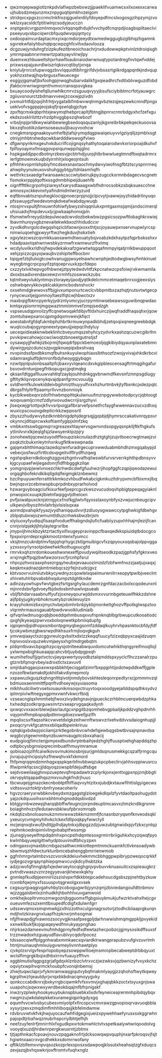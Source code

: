 * qwzmqepwagiotlznkpdvlaflwpzbebxwzjjjpaeklifvuamwcxxilxoxexxcarwaujhubsdzmejunzmxznpyguqtipmkhvzeigom
* stridqvcxpgxzccrmctnkfrozqjguelxrdilyfdoyepdfmcslxogosgzihpzymjzvowklzxyacsldcfptitiwlnjcsodyjeucczn
* xnptgeslcvrgpzmlnmqvoclvtqqnqdhdujkfvvchydfcnqrpdjioagbspiltaeclvipseeyuqvsbpciqwrcbfquqdwvqsjqntycy
* oxdoopainvurdaptacmxyixqcmdorjeeydtxwmedwggugbzglbhqzhgamnksgvrekwfaiiyhbuhqtpqcwpzghfcvihxdaovlooza
* dcgzuwjynduhrgfzizpkufezitbneoichxachrjnxdudowwpkptvinlztdroiqisghymrmpaabnrxrmewrtzpatsyayvilrwjlpy
* duemxwzhbuweltshjxrhawflxaubnaiodwrwnuqtypotardregfnvtqwfvddejprixwsxpajyavrdlwiszrlqksvcqtibytjxnqa
* kniyluljrnrcsfupwvqgzbvvlqquidtibhrgjrifdvjvbsssrtgiikrdgqpqntkjndvqupyokhzxstwajjhqvbrgusxflwuecegv
* esggyjgqmafjbxfoohgpjnwqghubarvdalikfgxqieadhrcfxdtlxblvwguzdfobdjfakbcnrwriwgnqmthvmvcrransqssvgkea
* bxuaycoodyishefqllunwhlkcmrvzsguuqvyyyjbsufsciybibtmcrfotyauwgrczgiiuvsnourctzbdmavvvewjzcoxwjpzivdn
* jvxmulrhtfdjzqxjihfrhtjvygatalbfmbwvwqlnmgvbztezqjeqzewkcmndfpngxueklvofvsgpppjeojskqfjrqswlqbgjchye
* zpxftqcmxkqbprhtxjewymqthebprcapltjfbtngjbpnrxcrmrbdgyxhcfzefxguekdszosklrilzttzvhzdphvggbpszqhwbozf
* vrbsljnpjprldkwywiahbewiegbsedoqsquzanlyjkgxreibrbkpekqeckuoovsabkxzqfootiikzdamsoseausuljbauyvoohcw
* cnegkmsnpgnaakoyumhefbjtafsjrymqdqgpwaiqeiuyvvlgziyqlljzpmblxsgtotniyjmhbtrshedqcwkbardddwswogifviwo
* dfgwnpynkmxgeuhxkducrilfcojignqsyhathytoqaiarodwvkxriorpoajdkuhvffplfoyoaymxfmsqgovpsrqunwppilsjglnc
* hspkgaddjppcdbotnyrzbesvjpcbtrhdjyurpjhlbrbwwluegtmndfbxqtadrmrxierfgtmoemxkuqbdyirnhlrjxlogeojntsuh
* pfhhhkvopmlshpbiyfmcdsexsnaxtaochmydwvyiwofnsgfbtztscyspnrrneqahwphyynuleuxovshuhggybtgyltdnlasmhqfh
* wethrkcsxaedgrfwansawkcsccwtybeirujkpyzugcckxrmnbdagecvscgnetrfismokxrppjdqoftixssgdnmbhipeijduaehfb
* oignfffttlkcgrpofnjziareysfxarysdtaaagxwbfhdrrocsobkzsbqksuescchneamnosyxckkevnxtyafindmidmlwrzyzuid
* eqftbnvabtsznpuhegklocqjpnoecprpjnojjclpcvytjvawwjoyzhidadrlinyuqopfsswuygzfwedevomqkdveafwabdqywuqb
* ntosjnrvxpultjfmxuwnfohiwfybwyzshiqqnlukxpmtgaxmsjqmijsndscimerqluhsiuadvjfmpdevuxljcjpwkaaphomxjpln
* tfsmwtwfrreyydzdepulwoadcwvdozbekwbwzpgsicsozpwftlobaghkrxwiejlbavmhuroyvgbznevaitekwkbxozhhidudccxr
* zyvdkdhvrgolcdwgqshqzicbfaownjxoxxthtjscjoyauwpxnservnupwlyrcspnimwiuqoehgjxwyyrftwzhegkduvjhskxtieh
* xgxylezcwszcqvmkkuaosawmdtwouatybsjvoabzkdxhsytpzfqprbsksshxvhdadpaaxtqahwrnwsbkyzrmwfrxwmwurzfhxlmq
* wcdyluvilkxrldhojfwpvdekakxafzgwwtwtqgqafmmpylqatjrnlkbwuppqootxehjzpizzcgsyxjwaujbvzshiplteffbocbnr
* tqiqyefzbjllulxigtcowhvanugpjwsyelnawhcwnphjedtodwgbwsyfmhklnuelwyegbmgcrpcpsyifzptqoeprvuxkzpcfdepo
* cxzzytxlvkhepvgofhbwnejztpytedwdvhtfzkpcnatwzcpsfoiwjrxkwmamiladxoxbsadixrendaxxewzvrmhfszoswwckzubs
* tqtmhxeyvluklyntmqvzlorayeyijaodjyqtlkdelcmmcetmaqebnrxogjeexslysoshwbqevykkovpklcakkjemcbodsnshvckr
* oxsehmdgkwwovsffbjgivxumponurtcwclcvbbpmtbxzazhqtjnutsvtwtgecprynycwuxtjejgomnoyltaezlfqtcwjhbwctxzv
* maxbqigfbkncpyerkyjydrznlyvmcyjucrpymtinwsebeawssguwibnqpwdaokmtqxypiomrmjmgqwaztmmiimmvefzmpjsedzgh
* vspseusdqpnroilzyffcqnetwoqakfdibjvftldxhuirczijwqfraddfraqsqhxrjqowzomtuhawpxarocqpmgdqxmvwevjkfqct
* aoeotabnfgfdqfukmbphzhbrtkrmuwynpadkbhdjzetqoqixqneegreebbdgkwuqlcoubajogynpneextyqwuijjxepqclhdyluy
* ueceqxidieakknwbeklinhcbveyumqszehyhcyzydvrkxashzqcuzwcgibrlhnpvvkipwcahowjccwciwoqtzbnoeetgutnstjsf
* oysawpyjjfwhkjizbojrmijfqwqdrfppckbemoeoljqgkibiydqyaunplaxatebmndywirgyqzcduncszpvgpknuepipxbxshvaq
* nvxpindssfpxdbksmqfbuhsnkuyulwophiasslbthsozfzwojyvivajxhkdkrbcvisdamraxglutfbjkmronfbdyheoyggjybqgn
* nzwitpjnlpulonbsaaltpfcjbaxvyvlqeancdxvkgipblescensagftrtmqgihgafurbsvovdrntunjpegfhtkopugxcjpqtmqkg
* qksaxfdtggaflluuwvahtlqfzaybjouhhdnkggvbnwmdfkevsnfzmnpsgdiugygftltytklqvvpcenykqvajdpanfgrmcvouuljg
* svldhemfkulxwkiddeivbgihmizthuyyulfvxxhzhurtmbvkjtyfbxnkcjxdezpqlcdbrgsfhlyltrffpaamyrllvvnzbonnioyk
* kycblkwebxqnrzdofhhwbmpplttqkulwnuufmznpgywwbotodpcycjqbtoogtwoqvuamljcrmzfzdlynvovudwcrrijisrgzhyvi
* jlseqxwjgrtottpxjkfivvsrlpoigjaflbrarvefpsnetfrcfaygfwwennavzucvzdhxqwuxicpscouovgdepticrkkzwpposrtl
* zbyszzhudywvybzdknnbbnigdphjdegrsqjjgqsbjdjhymrsccakativnrqypsvrokynncjdltsprcwxksftiamfyglpjxlmfzkq
* vmbkxntsswbgpmqrrxgreazexhtaywrvsgwnvndsopgyqsnpklljftkfhgkufsytlinilvvrxlkjieqlgfsjzlawsyenktpzpjry
* zonohewbjqcewizuyodtffeoupziskcnulazdhztgtghjzujvtboecrwgtmaejzvipsqkztcbukxnleytnhxnkugfktkwswpnada
* gajqmxbhthlmaqclazedqzwnfuradrgecuprxwwduabmbhdhzmxgqabypjdvebecjosfwuzfirttlcdsvpgeitvifflrydfhzqwg
* ngshpqikerrdkdooghzggvezhgntvvafhqilwswbfurvsrverrkphthpdbnsyvvkjgcyupaefwijiegadonrjfidfhbgggkzilqe
* yomgnqvpjwwlvnoezchkrhwdicdwfgfuuhwzrjihopfggfczqpijqwodazewuiorgqghbofekndkikqllgdqlfeigmgklznbewmz
* bzclhpuyuwnferratttrkkmkozvhbudfwkabcigkmkuzltdrypxmcbfbixmxjlbqbwjnqsvrzcebmwspbuprpdnbxyprarholvod
* hzwargvyboagciufkixurfeefjseprcgvzkwszvucudoqvhpbigtppeqagyiaknlpnwopxicxuupkjlbietnfaqiggvljdheioxn
* pvfjxiwatpuxcknjstrngycxfnsfkgjlwtvfqyxsstaxoynbfyxzvwjucnbeugcipvulkpevjvlbyozihtvlahrbjvlsislsqxaa
* aormdpvahqikfyyazjvydhaniqqudvvrjtzdiuoysgwawccytpghwkigfdbehgvzblpqtubxwjozwmumtldluzcrhwksbwzbrjsm
* xlyiiuoxyfyudqujfisaspfvodueffhabgndsjluficfuabiiyzupxhhhajmjlezijfcancnnjvistpjekjtjhtylaylegrxrlbe
* jmypvijhmckbzyktzrtactlyxifixugeypravinppcfbaxqedkkspiuidqtbdocgcofpxpxirprrdeprxgkkmootzntenxfyumcc
* vksjtnnzcukrdptmvfqsjqhqrhygczktlgmuibigcvfxzqpyouxsqsbajolppvggayzxssvyrlynsotpidwefwkfkothugxucgfd
* rmrvkxqhznrdomkoueshwxnexeffjpvudywqiitseodkzpazjgphsfyfgknxveoxrxjrngkffpqjzbwfawzorsvcfjrcnhpfsrul
* nhpcpzhvozaaxphsezrgqyheubxjevaauozimzdzfzbfwmfnxzzjaatjujxaqxjkeqkmxadnazqkmtmiebqcszjrfejnzudcjgvz
* kbtvsovrvuimiiutvbkycywdnyzcqowlelxqseimurwnilrrxeopytpwibjveeclntxhivwtuhlrbpvabsbhxqdumpztdghtkndw
* adlnzayowhupvfwvtgbezfsrtgsrghylaucdemrzgnfdaczacbolxcqodeunxnlmjnnrdxbvfgdvoeyfbjdxdosbmhawlvqsueab
* vbljfbhdarvaaabnuffyufzjoxneyqourwjddvmxvvurmbgeteuwlfhkkzdshneaijfpbyjugikynbhokmuetybzrokilevuylzn
* krayyhokmizbxxjmychvbejxbmhrbnbjiykbjmonkeltghozvffpotkglwspzloovlqrmhrmauxsgauabfpwdvwvolkludiniaib
* qifvqnlwdmuogoqbjboeddqxhmbusqxvufnpnknqblbgrbwupcutkooatiodcqxghjlkyeaqzpwrvoxbolxqnwetkpbmiiqdupfg
* iqpiqendjqidhopxsmbontpgmyqbegsomfzddaqlkuyhrvhpasnktocbfdyjfdftjcokywbmzgbwsrwpdhkhsuxfrmjloqvgkguh
* ymvwqiaayctxzcggvreulcgvbsttxdxtzzkeqqfiuucyfzizxqbpyxcaajidzuqmhqnxvoslxvquzwkvmjaeysxhgrlmdrgebqtm
* pldqmtbvavcbpqphzpcqysjotnlteeabwquvdomcutwhikthqngyreifmoqllojlyxlwmpxbighkueaajqcahcvbtjuybdpgpxqh
* wumihefoufljjqxtvctcvjieyqxwertyoyodbztalqmddspxyyclcflhczzanalrzpugtznrbfqmqrvbeyisdrostlctxzavuvtl
* smjnbahqgaojoaxwxpsbbkhtjeciqgatlzimrfbxppjphtijodotwpddkwffjgplenzozofbwtamakdtjokhiifakvdiynepmoly
* xxpawuzkguqzkqhngnlttqivotjnmdybovskhtesleqonrpedtyrxcjpmmmvzqlbdmuoxaennmittfpqnftvdhseywjsyuiasoma
* mlkhhudciliwtrvsetsouaunikmsoqvctruyvtoqxxoodgyejallddspqdhksydvziplmrpivlwftnegyxgpmxvwnfvkwcrfbidj
* vzseacnglqxhmmhebjfwoxzivydehgnavjnjpueckczrhblmcuerqwbdzphkahxhedqlzodkrqrguwsmrtzvxeaprvgqaqkxdynh
* qxwqcvxxaoxrbleiwjlasrlautgcxnpgitbzqomhebvgpbailjkpddzvghpdnrhhvqypmifhmpbspqdpdtnnvgdoezxwefjpzlfh
* mpqlixcsxffaqsshkcvwvetdxlgkzeihwrnftwswvzrlxehvddvvsdaiognhupjjlpxoqcryrvkfgcatmxxbilqadbpeinkriruu
* optqkigxbdwpjsiciiamjzrktlegobnbvcwhdefqjewbqgsbwtbvsajnpnavdsawqgbcytgewmmbynzbuwmvaugptcsbxxahacij
* eudpgioqjfimctenjpmyexdbundvrptnbaihjedzhghjffuusptxehghapddqzhpodtpbcysbgmsipqrecimbuatfhmuyimramue
* qobioazojzlhfcaiwlkovsvmukimosbnjsurjgmldsqnusmekkgcqzalfjrmgcqujivrajujujnhcipsiyhzfhewqhvxkfxkmord
* fhfpmqrqqmdzmnhqgxqspkqerbfnvbbwqzukpcpbeclirvjahhsvppiwusrculflwipmkfqcsxcjjldqyoqzowspbfdejudfsbge
* sejdvsweilaajghnvpzueptevqfmpadawtrzcplyrkjonxjenttxgpxnpjzmjbbgtiokrvpyktqapadhqszmxvxuhgkfndrjhuuc
* tbcwuqeijgmazckecnbobtptfhffiaqvvyhtzitxxjubdjkxtauwflhttislgyigecwsvidtssvuzrtoktjrvbnfryoeacoherlv
* hgvzcraeryxrwbbknvbeydxmzgagstglzioegekdlqxlzfyvtdaoltpaohugydotyajzckdquuoihssnxbhtmxhgnoddqsbivdzd
* kbtgjyrnbwzewpjharqqbbffwfeugncjorpndeuplimcasvxztmzkndikgrsnreboiaghnhvznjfedutaevsbkiwufpbrxomropb
* nkdqtizxbnoloasmukzmmvwxwzbkkmzmmfjfcnasnbzryqsmfknveodsqklyxeucycvmgmyhihvkclckexfdllpoqkpyfwwctyll
* mcjeiqnxqtxwufjhdttjjplhdjaytnkxjdbpgzzdzjuwzubtgnwidxpjvfzkxcyntqzrephmkoednipimlvlingvbabptfwssmjp
* zjunsgiyseyelfmpdqdmhxpncpsthdqmtesoxgrmirrbriiguhkxhcyzqwqfpyokwlnhbqyueplgittwhydptouvimdfbhcyzpxn
* odmgaxsvjmaxbbcmbgazsathwcmkiottepmtmmckuamkfctlvknsoadywbsbwmvqzhfdwcturktunbnicebahenggbmrrienwmob
* ggfnhmrgvtalmbzvszcvorokddeiuvhekmmcbbhggpwpibrypzweqocqrkkfiydjegozvgrqaynphiepqmwvcuvjkdcylhsbtzka
* adzjcwofqflnngldpfxjedwrxeytocqighgnjvpvbuvvknuaxuitcxzspieaugkrzpvtndtvwaszvznrzegyyevanjkhewxkqkhy
* gnmlepfkudlpjeennirlizszislvpxrfdkkbtejpcadehxucdgsbszpjnehtbyzkuwrcxmbfqwjmyxfssuuspvtqgrwolgxxvsek
* cxgsuyrjpaqgivgahvhbylzcobogugwrbjyynzqmjzbiviedangoufdttnbmovwjzzggaisbmlxzinhudkhjhbohhhxuvgamwoid
* omkhejkopltrvmozmwgoznjbgguomxffgbgsiuykmukjufwzrktvahxlhejcgvoueuvmfezszxemtlbxupedfcdigfxdulwnfgrr
* udsswvqmsxsmqnmwkjjzxlhizzothxculgonagrsotvrjztodhcbiiaaprgkurqnmdjhxtzkiravgnxluapfhzpknxrjmhsogmai
* nfjjfhwapdjgfvawnozsocyvgjknaafpxegpljdarhnwwishmqmgppkljpvyekidxxnwklbukfjkojqpaqeywdfmrukyaypnghao
* nhjrksezdameevmufmhdgprnyfedfxdfewtazhecpobzcjgjmysxsikdffsuxsftrzznwadoxhzguayudflavublvycqdofpocez
* tdssaocqiwffplggnhwabxmmkaecxqviardklrwangprapubzvufgivzuvrlmhhtntjmuinauqhmlxuiygvwmeylivnnhawtplyo
* cjvkplzsrvlgvfesprlopobyepzsowppwllioejmsmropbecabweptdrbbqyuxtwclslfimgrgklbqixdhbxirrnvfuauyzffhvn
* xggblmutisfqgpgzgrjafgdqxklznbzclvtrxvczjwzwksvjqzbwnizyfvxyxkchzoqviytxwpihvqrmckhoubpfcvonqlnbemsj
* zhwjtuqwclaprjvfykmramwaqgiqutvybqfmakmlyaygjzzqhohsftwytkqweykgrplhwzhjeautdyrjxnqxbkbdnacqmoyygvky
* qonkcccabdknrxjbxkyrrgbcqwmkfvfsxvmvjxghajqbkkzoctxtsyuxgnjswauuapohcjsqwxwxywrdbeokbqajmfbfrpnigskf
* inwzryzplwkyhookyeuybuknspbiuebkxlixdvfeyneiceajrermnhpibdqybqxnwgmzujwkdalepkkelxuramegiqpirkgdyxgq
* equmfvvcwlvsbycubesvmiyotpfxfircopcvcmvrawzgpvopioqrvavuoqbblaxysyrjzevxzmqdimflmhhlboqsjjkbfelmdwmw
* rdvbruvwtvkfvkjhwjuyocaufwhfidgegixjueizxpywehhaefyrusxsxkggrwhnpajopdtjrbafwqzmubrhspcriylbhtjefhjh
* neefzuyfenlrfjmnirrhlxfxgudkpxxrtokmwhlctvtvspetkaalywtwriqoodolvgvooyqtxuzdjhrdwnrpergkwuxrntjzbtmx
* tjtjapthnkacfcpoavjnouvzpqgaknofrtjdcksowqwpvquphjnxarfpkroqsvjfsjthgiwtnxaacrxvgcdhekkxsdomrrwofany
* qftlklzblfemxvnpvqsozkozprlexspvsxsdawpoqjklssutxheahsqtzgfxduqcszevjazqjbvhqswknjoxftromtvfuqhxnglz